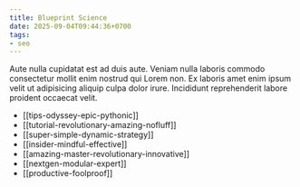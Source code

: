 ```yaml
---
title: Blueprint Science
date: 2025-09-04T09:44:36+0700
tags:
- seo
---
```


Aute nulla cupidatat est ad duis aute. Veniam nulla laboris commodo consectetur mollit enim nostrud qui Lorem non. Ex laboris amet enim ipsum velit ut adipisicing aliquip culpa dolor irure. Incididunt reprehenderit labore proident occaecat velit.


- [[tips-odyssey-epic-pythonic]] 
- [[tutorial-revolutionary-amazing-nofluff]] 
- [[super-simple-dynamic-strategy]] 
- [[insider-mindful-effective]] 
- [[amazing-master-revolutionary-innovative]] 
- [[nextgen-modular-expert]] 
- [[productive-foolproof]]